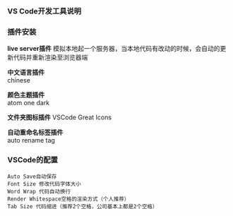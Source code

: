 ### VS Code开发工具说明

### 插件安装
**live server插件**
    模拟本地起一个服务器，当本地代码有改动的时候，会自动的更新代码并重新渲染至浏览器端
     
**中文语言插件**     
    chinese
 
**颜色主题插件**    
    atom one dark

**文件夹图标插件**
    VSCode Great Icons
        
**自动重命名标签插件**         
    auto rename tag
    
### VSCode的配置
    Auto Save自动保存
    Font Size 修改代码字体大小
    Word Wrap 代码自动换行
    Render Whitespace空格的渲染方式（个人推荐）
    Tab Size 代码缩进（推荐2个空格，公司基本上都是2个空格）    